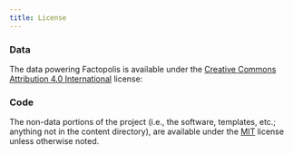 ```yaml
---
title: License
---
```


### Data

The data powering Factopolis is available under the [Creative Commons
Attribution 4.0
International](https://creativecommons.org/licenses/by/4.0/) license:

### Code

The non-data portions of the project (i.e., the software, templates,
etc.; anything not in the content directory), are available under the
[MIT](https://opensource.org/licenses/MIT) license unless otherwise
noted.